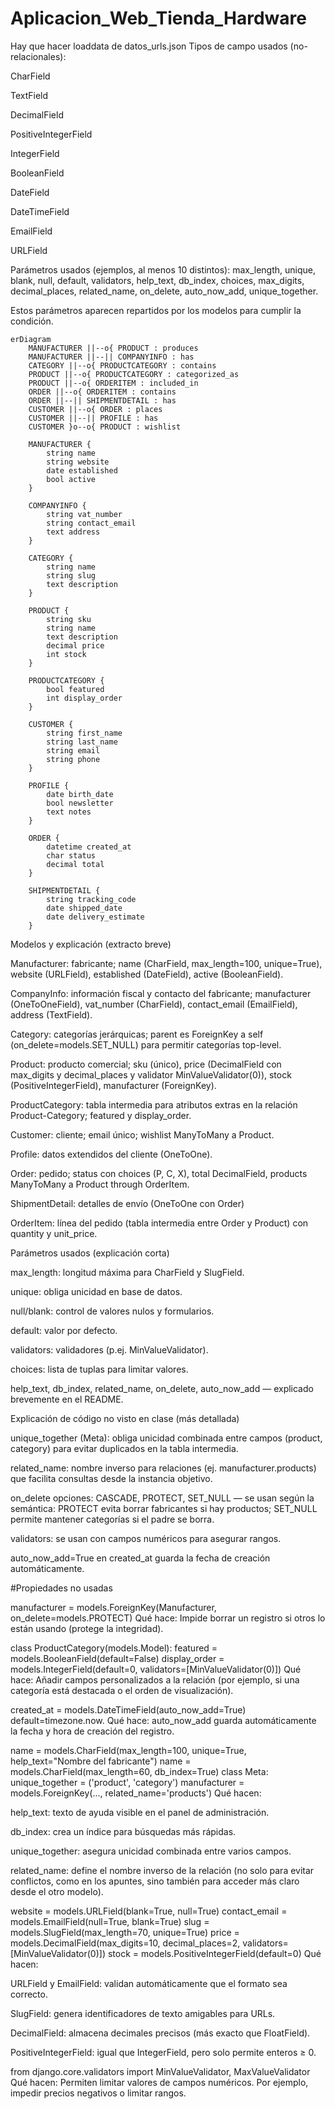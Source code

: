 # Aplicacion_Web_Tienda_Hardware
Hay que hacer loaddata de datos_urls.json
Tipos de campo usados (no-relacionales):

CharField

TextField

DecimalField

PositiveIntegerField

IntegerField

BooleanField

DateField

DateTimeField

EmailField

URLField

Parámetros usados (ejemplos, al menos 10 distintos): max_length, unique, blank, null, default, validators, help_text, db_index, choices, max_digits, decimal_places, related_name, on_delete, auto_now_add, unique_together.

Estos parámetros aparecen repartidos por los modelos para cumplir la condición.

```mermaid
erDiagram
    MANUFACTURER ||--o{ PRODUCT : produces
    MANUFACTURER ||--|| COMPANYINFO : has
    CATEGORY ||--o{ PRODUCTCATEGORY : contains
    PRODUCT ||--o{ PRODUCTCATEGORY : categorized_as
    PRODUCT ||--o{ ORDERITEM : included_in
    ORDER ||--o{ ORDERITEM : contains
    ORDER ||--|| SHIPMENTDETAIL : has
    CUSTOMER ||--o{ ORDER : places
    CUSTOMER ||--|| PROFILE : has
    CUSTOMER }o--o{ PRODUCT : wishlist

    MANUFACTURER {
        string name
        string website
        date established
        bool active
    }

    COMPANYINFO {
        string vat_number
        string contact_email
        text address
    }

    CATEGORY {
        string name
        string slug
        text description
    }

    PRODUCT {
        string sku
        string name
        text description
        decimal price
        int stock
    }

    PRODUCTCATEGORY {
        bool featured
        int display_order
    }

    CUSTOMER {
        string first_name
        string last_name
        string email
        string phone
    }

    PROFILE {
        date birth_date
        bool newsletter
        text notes
    }

    ORDER {
        datetime created_at
        char status
        decimal total
    }

    SHIPMENTDETAIL {
        string tracking_code
        date shipped_date
        date delivery_estimate
    }
```

Modelos y explicación (extracto breve)

Manufacturer: fabricante; name (CharField, max_length=100, unique=True), website (URLField), established (DateField), active (BooleanField).

CompanyInfo: información fiscal y contacto del fabricante; manufacturer (OneToOneField), vat_number (CharField), contact_email (EmailField), address (TextField).

Category: categorías jerárquicas; parent es ForeignKey a self (on_delete=models.SET_NULL) para permitir categorías top-level.

Product: producto comercial; sku (único), price (DecimalField con max_digits y decimal_places y validator MinValueValidator(0)), stock (PositiveIntegerField), manufacturer (ForeignKey).

ProductCategory: tabla intermedia para atributos extras en la relación Product-Category; featured y display_order.

Customer: cliente; email único; wishlist ManyToMany a Product.

Profile: datos extendidos del cliente (OneToOne).

Order: pedido; status con choices (P, C, X), total DecimalField, products ManyToMany a Product through OrderItem.

ShipmentDetail: detalles de envío (OneToOne con Order)

OrderItem: línea del pedido (tabla intermedia entre Order y Product) con quantity y unit_price.

Parámetros usados (explicación corta)

max_length: longitud máxima para CharField y SlugField.

unique: obliga unicidad en base de datos.

null/blank: control de valores nulos y formularios.

default: valor por defecto.

validators: validadores (p.ej. MinValueValidator).

choices: lista de tuplas para limitar valores.

help_text, db_index, related_name, on_delete, auto_now_add — explicado brevemente en el README.

Explicación de código no visto en clase (más detallada)

unique_together (Meta): obliga unicidad combinada entre campos (product, category) para evitar duplicados en la tabla intermedia.

related_name: nombre inverso para relaciones (ej. manufacturer.products) que facilita consultas desde la instancia objetivo.

on_delete opciones: CASCADE, PROTECT, SET_NULL — se usan según la semántica: PROTECT evita borrar fabricantes si hay productos; SET_NULL permite mantener categorías si el padre se borra.

validators: se usan con campos numéricos para asegurar rangos.

auto_now_add=True en created_at guarda la fecha de creación automáticamente.

#Propiedades no usadas

manufacturer = models.ForeignKey(Manufacturer, on_delete=models.PROTECT)
Qué hace: Impide borrar un registro si otros lo están usando (protege la integridad).

class ProductCategory(models.Model):
    featured = models.BooleanField(default=False)
    display_order = models.IntegerField(default=0, validators=[MinValueValidator(0)])
Qué hace: Añadir campos personalizados a la relación (por ejemplo, si una categoría está destacada o el orden de visualización).

created_at = models.DateTimeField(auto_now_add=True)
default=timezone.now.
Qué hace: auto_now_add guarda automáticamente la fecha y hora de creación del registro.

name = models.CharField(max_length=100, unique=True, help_text="Nombre del fabricante")
name = models.CharField(max_length=60, db_index=True)
class Meta:
    unique_together = ('product', 'category')
manufacturer = models.ForeignKey(..., related_name='products')
Qué hacen:

help_text: texto de ayuda visible en el panel de administración.

db_index: crea un índice para búsquedas más rápidas.

unique_together: asegura unicidad combinada entre varios campos.

related_name: define el nombre inverso de la relación (no solo para evitar conflictos, como en los apuntes, sino también para acceder más claro desde el otro modelo).

website = models.URLField(blank=True, null=True)
contact_email = models.EmailField(null=True, blank=True)
slug = models.SlugField(max_length=70, unique=True)
price = models.DecimalField(max_digits=10, decimal_places=2, validators=[MinValueValidator(0)])
stock = models.PositiveIntegerField(default=0)
Qué hacen:

URLField y EmailField: validan automáticamente que el formato sea correcto.

SlugField: genera identificadores de texto amigables para URLs.

DecimalField: almacena decimales precisos (más exacto que FloatField).

PositiveIntegerField: igual que IntegerField, pero solo permite enteros ≥ 0.

from django.core.validators import MinValueValidator, MaxValueValidator
Qué hacen: Permiten limitar valores de campos numéricos. Por ejemplo, impedir precios negativos o limitar rangos.
